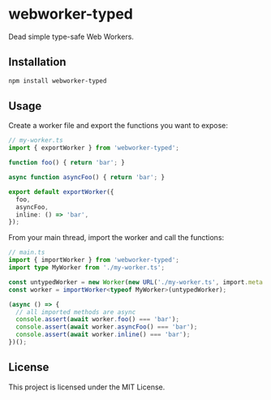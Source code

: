 # webworker-typed

Dead simple type-safe Web Workers.

## Installation

```bash
npm install webworker-typed
```

## Usage

Create a worker file and export the functions you want to expose:

```ts
// my-worker.ts
import { exportWorker } from 'webworker-typed';

function foo() { return 'bar'; }

async function asyncFoo() { return 'bar'; }

export default exportWorker({
  foo,
  asyncFoo,
  inline: () => 'bar',
});
```

From your main thread, import the worker and call the functions:

```ts
// main.ts
import { importWorker } from 'webworker-typed';
import type MyWorker from './my-worker.ts';

const untypedWorker = new Worker(new URL('./my-worker.ts', import.meta.url)); // example with webpack
const worker = importWorker<typeof MyWorker>(untypedWorker);

(async () => {
  // all imported methods are async
  console.assert(await worker.foo() === 'bar');
  console.assert(await worker.asyncFoo() === 'bar');
  console.assert(await worker.inline() === 'bar');
})();
```

## License

This project is licensed under the MIT License.